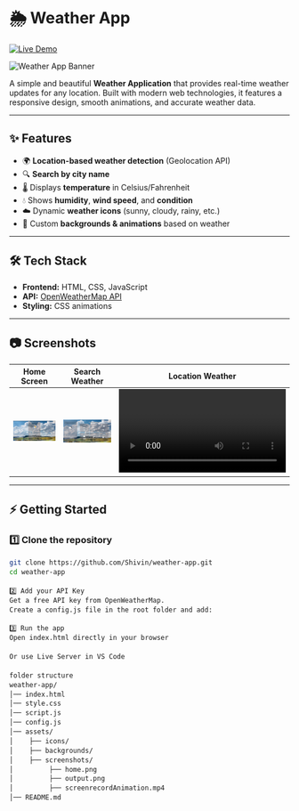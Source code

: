 # 🌦️ Weather App  

[![Live Demo](https://img.shields.io/badge/Live%20Demo-Click%20Here-brightgreen?style=for-the-badge)](https://shivin1016.github.io/weatherApp/)  

![Weather App Banner](https://via.placeholder.com/1000x250.png?text=Weather+App)  

A simple and beautiful **Weather Application** that provides real-time weather updates for any location. Built with modern web technologies, it features a responsive design, smooth animations, and accurate weather data.  

---

## ✨ Features  
- 🌍 **Location-based weather detection** (Geolocation API)  
- 🔍 **Search by city name**  
- 🌡️ Displays **temperature** in Celsius/Fahrenheit  
- 💧 Shows **humidity**, **wind speed**, and **condition**  
- ☁️ Dynamic **weather icons** (sunny, cloudy, rainy, etc.)  
- 🎨 Custom **backgrounds & animations** based on weather  

---

## 🛠️ Tech Stack  
- **Frontend:** HTML, CSS, JavaScript  
- **API:** [OpenWeatherMap API](https://openweathermap.org/api)  
- **Styling:** CSS animations  

---

## 📷 Screenshots  
| Home Screen | Search Weather | Location Weather |
|-------------|----------------|------------------|
| ![Home](./assests/screenshots/home.png) | ![Search](./assests/screenshots/output.png) | ![Location](./assests/screenshots/screenrecordanimation.mp4) |  

---


## ⚡ Getting Started  

### 1️⃣ Clone the repository  
```bash
git clone https://github.com/Shivin/weather-app.git
cd weather-app

2️⃣ Add your API Key 
Get a free API key from OpenWeatherMap. 
Create a config.js file in the root folder and add:

3️⃣ Run the app
Open index.html directly in your browser

Or use Live Server in VS Code

folder structure
weather-app/
│── index.html
│── style.css
│── script.js
│── config.js
│── assets/
│    ├── icons/
│    ├── backgrounds/
│    ├── screenshots/
│         ├── home.png
│         ├── output.png
│         ├── screenrecordAnimation.mp4
│── README.md
